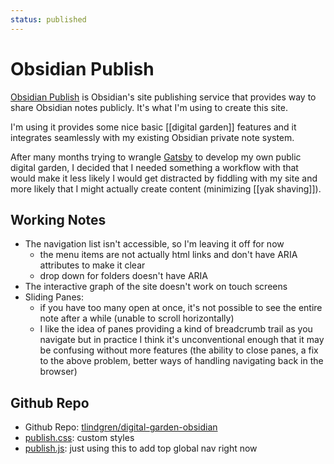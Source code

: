 ```yaml
---
status: published
---
```

# Obsidian Publish
[Obsidian Publish](https://obsidian.md/publish) is Obsidian's site publishing service that provides way to share Obsidian notes publicly. It's what I'm using to create this site. 

I'm using it provides some nice basic [[digital garden]] features and it integrates seamlessly with my existing Obsidian private note system. 

After many months trying to wrangle [Gatsby](https://www.gatsbyjs.com/) to develop my own public digital garden, I decided that I needed something a workflow with that would make it less likely I would get distracted by fiddling with my site and more likely that I might actually create content (minimizing [[yak shaving]]). 

## Working Notes
- The navigation list isn't accessible, so I'm leaving it off for now
	- the menu items are not actually html links and don't have ARIA attributes to make it clear
	- drop down for folders doesn't have ARIA 
- The interactive graph of the site doesn't work on touch screens
- Sliding Panes: 
	- if you have too many open at once, it's not possible to see the entire note after a while (unable to scroll horizontally)
	- I like the idea of panes providing a kind of breadcrumb trail as you navigate but in practice I think it's unconventional enough that it may be confusing without more features (the ability to close panes, a fix to the above problem, better ways of handling navigating back in the browser)

## Github Repo
- Github Repo: [tlindgren/digital-garden-obsidian](https://github.com/tlindgren/digital-garden-obsidian)
- [publish.css](https://github.com/tlindgren/digital-garden-obsidian/blob/main/publish.css): custom styles
- [publish.js](https://github.com/tlindgren/digital-garden-obsidian/blob/main/publish.js): just using this to add top global nav right now